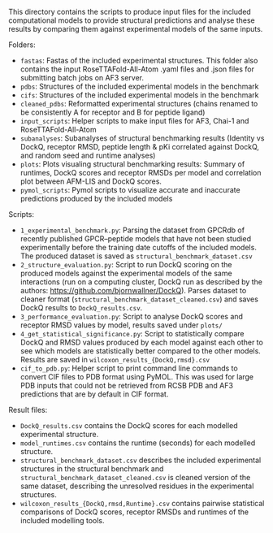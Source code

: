 This directory contains the scripts to produce input files for the included computational models to provide structural predictions and analyse these results by comparing them against experimental models of the same inputs. 

Folders: 
- `fastas`: Fastas of the included experimental structures. This folder also contains the input RoseTTAFold-All-Atom .yaml files and .json files for submitting batch jobs on AF3 server. 
- `pdbs`: Structures of the included experimental models in the benchmark
- `cifs`: Structures of the included experimental models in the benchmark
- `cleaned_pdbs`: Reformatted experimental structures (chains renamed to be consistently A for receptor and B for peptide ligand)
- `input_scripts`: Helper scripts to make input files for AF3, Chai-1 and RoseTTAFold-All-Atom
- `subanalyses`: Subanalyses of structural benchmarking results (Identity vs DockQ, receptor RMSD, peptide length & pKi correlated against DockQ, and random seed and runtime analyses)
- `plots`: Plots visualing structural benchmarking results: Summary of runtimes, DockQ scores and receptor RMSDs per model and correlation plot between AFM-LIS and DockQ scores. 
- `pymol_scripts`: Pymol scripts to visualize accurate and inaccurate predictions produced by the included models

Scripts:
- `1_experimental_benchmark.py`: Parsing the dataset from GPCRdb of recently published GPCR–peptide models that have not been studied experimentally before the training date cutoffs of the included models. The produced dataset is saved as `structural_benchmark_dataset.csv`
- `2_structure_evaluation.py`: Script to run DockQ scoring on the produced models against the experimental models of the same interactions (run on a computing cluster, DockQ run as described by the authors: https://github.com/bjornwallner/DockQ). Parses dataset to cleaner format (`structural_benchmark_dataset_cleaned.csv`) and saves DockQ results to `DockQ_results.csv`. 
- `3_performance_evaluation.py`: Script to analyse DockQ scores and receptor RMSD values by model, results saved under `plots/`
- `4_get_statistical_significance.py`: Script to statistically compare DockQ and RMSD values produced by each model against each other to see which models are statistically better compared to the other models. Results are saved in `wilcoxon_results_{DockQ,rmsd}.csv`
- `cif_to_pdb.py`: Helper script to print command line commands to convert CIF files to PDB format using PyMOL. This was used for large PDB inputs that could not be retrieved from RCSB PDB and AF3 predictions that are by default in CIF format. 

Result files:
- `DockQ_results.csv` contains the DockQ scores for each modelled experimental structure. 
- `model_runtimes.csv` contains the runtime (seconds) for each modelled structure.
- `structural_benchmark_dataset.csv` describes the included experimental structures in the structural benchmark and `structural_benchmark_dataset_cleaned.csv` is cleaned version of the same dataset, describing the unresolved residues in the experimental structures. 
- `wilcoxon_results_{DockQ,rmsd,Runtime}.csv` contains pairwise statistical comparisons of DockQ scores, receptor RMSDs and runtimes of the included modelling tools. 